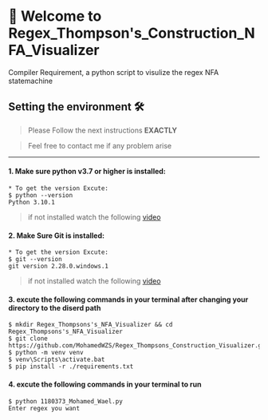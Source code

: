 # 👋 Welcome to Regex_Thompson's_Construction_NFA_Visualizer
Compiler Requirement, a python script to visulize the regex NFA statemachine

Setting the environment 🛠
--------------------------
> Please Follow the next instructions **EXACTLY**

> Feel free to contact me if any problem arise

---------------------------------------------------------------

#### 1. Make sure python v3.7 or higher is installed:

```console
* To get the version Excute:
$ python --version
Python 3.10.1
```
  > if not installed watch the following [video](https://youtu.be/02a5T6ktx8M)

#### 2. Make Sure Git is installed:
```console
* To get the version Excute:
$ git --version
git version 2.28.0.windows.1
```
> if not installed watch the following [video](https://youtube.com/playlist?list=PLDoPjvoNmBAw4eOj58MZPakHjaO3frVMF)

#### 3. excute the following commands in your terminal after changing your directory to the diserd path

```console
$ mkdir Regex_Thompsons's_NFA_Visualizer && cd Regex_Thompsons's_NFA_Visualizer 
$ git clone https://github.com/MohamedWZS/Regex_Thompsons_Construction_Visualizer.git
$ python -m venv venv
$ venv\Scripts\activate.bat
$ pip install -r ./requirements.txt
```

#### 4. excute the following commands in your terminal to run 
```run in console
$ python 1180373_Mohamed_Wael.py
Enter regex you want
```
